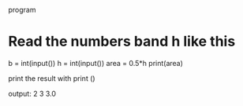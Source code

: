program
# Read the numbers band h like this
b = int(input())
h = int(input())
area = 0.5*h
print(area)

print the result with print ()

output:
2
3
3.0
